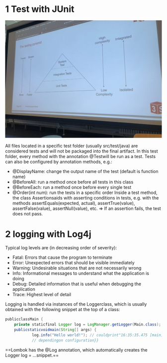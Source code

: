 


# 1 Test with JUnit
![](image/572bf65f61697b7a17ee72b66e10c10.jpg)


All files located in a specific test folder (usually src/test/java) are considered tests and will not be packaged into the final artifact.
In this test folder, every method with the annotation @Testwill be run as a test. Tests can also be configured by annotation methods, e.g.:
- @DisplayName: change the output name of the test (default is function name)
- @BeforeAll: run a method once before all tests in this class
- @BeforeEach: run a method once before every single test
- @Order(int num): run the tests in a specific order
Inside a test method, the class Assertionsaids with asserting conditions in tests, e.g. with the methods assertEquals(expected, actual), assertTrue(value), assertFalse(value), assertNull(value), etc.
=> If an assertion fails, the test does not pass.




# 2 logging with Log4j

Typical log levels are (in decreasing order of severity):
- Fatal: Errors that cause the program to terminate
- Error: Unexpected errors that should be visible immediately
- Warning: Undesirable situations that are not necessarily wrong
- Info: Informational messages to understand what the application is doing
- Debug: Detailed information that is useful when debugging the application
- Trace: Highest level of detail


Logging is handled via instances of the Loggerclass, which is usually obtained with the following snippet at the top of a class:

```java
publicclassMain {
    private staticfinal Logger log = LogManager.getLogger(Main.class);
    publicstaticvoidmain(String[] args) {
            log.info("Hello world!"); // couldprint"16:35:35.475 [main] INFO de.3s.Main -Hello world!“
            // dependingon configuration}}
```


==Lombok has the @Log annotation, which automatically creates the Logger log = …snippet.==








